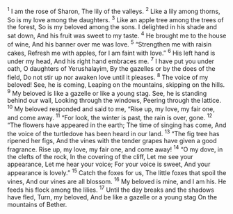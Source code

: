 <sup>1</sup> I am the rose of Sharon, The lily of the valleys.
<sup>2</sup> Like a lily among thorns, So is my love among the daughters.
<sup>3</sup> Like an apple tree among the trees of the forest, So is my beloved among the sons. I delighted in his shade and sat down, And his fruit was sweet to my taste.
<sup>4</sup> He brought me to the house of wine, And his banner over me was love.
<sup>5</sup> “Strengthen me with raisin cakes, Refresh me with apples, for I am faint with love.”
<sup>6</sup> His left hand is under my head, And his right hand embraces me.
<sup>7</sup> I have put you under oath, O daughters of Yerushalayim, By the gazelles or by the does of the field, Do not stir up nor awaken love until it pleases.
<sup>8</sup> The voice of my beloved! See, he is coming, Leaping on the mountains, skipping on the hills.
<sup>9</sup> My beloved is like a gazelle or like a young stag. See, he is standing behind our wall, Looking through the windows, Peering through the lattice.
<sup>10</sup> My beloved responded and said to me, “Rise up, my love, my fair one, and come away.
<sup>11</sup> “For look, the winter is past, the rain is over, gone.
<sup>12</sup> “The flowers have appeared in the earth; The time of singing has come, And the voice of the turtledove has been heard in our land.
<sup>13</sup> “The fig tree has ripened her figs, And the vines with the tender grapes have given a good fragrance. Rise up, my love, my fair one, and come away!
<sup>14</sup> “O my dove, in the clefts of the rock, In the covering of the cliff, Let me see your appearance, Let me hear your voice; For your voice is sweet, And your appearance is lovely.”
<sup>15</sup> Catch the foxes for us, The little foxes that spoil the vines, And our vines are all blossom.
<sup>16</sup> My beloved is mine, and I am his. He feeds his flock among the lilies.
<sup>17</sup> Until the day breaks and the shadows have fled, Turn, my beloved, And be like a gazelle or a young stag On the mountains of Bether.
